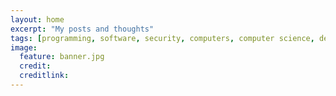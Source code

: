 ```yaml
---
layout: home
excerpt: "My posts and thoughts"
tags: [programming, software, security, computers, computer science, development]
image:
  feature: banner.jpg
  credit: 
  creditlink: 
---
```

